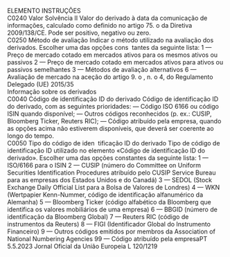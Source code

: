  
ELEMENTO  INSTRUÇÕES  
C0240  Valor Solvência II  Valor do derivado à data da comunicação de informações, calculado como definido no 
artigo 75.  o da Diretiva 2009/138/CE. Pode ser positivo, negativo ou zero.  
C0250  Método de avaliação  Indicar o método utilizado na avaliação dos derivados. Escolher uma das opções cons ­
tantes da seguinte lista: 
1 — Preço de mercado cotado em mercados ativos para os mesmos ativos ou passivos 
2 — Preço de mercado cotado em mercados ativos para ativos ou passivos semelhantes 
3 — Métodos de avaliação alternativos 
6 — Avaliação de mercado na aceção do artigo 9.  o , n.  o 4, do Regulamento Delegado 
(UE) 2015/35  
Informação sobre os derivados  
C0040  Código de identificação 
ID do derivado  Código de identificação ID do derivado, com as seguintes prioridades: 
— Código ISO 6166 ou código ISIN quando disponível; 
— Outros códigos reconhecidos (p. ex.: CUSIP, Bloomberg Ticker, Reuters RIC); 
— Código atribuído pela empresa, quando as opções acima não estiverem disponíveis, que 
deverá ser coerente ao longo do tempo.  
C0050  Tipo do código de iden ­
tificação ID do derivado  Tipo de código de identificação ID utilizado no elemento «Código de identificação ID do 
derivado». Escolher uma das opções constantes da seguinte lista: 
1 — ISO/6166 para o ISIN 
2 — CUSIP (número do Committee on Uniform Securities Identification Procedures atribuído 
pelo CUSIP Service Bureau para as empresas dos Estados Unidos e do Canadá) 
3 — SEDOL (Stock Exchange Daily Official List para a Bolsa de Valores de Londres) 
4 — WKN (Wertpapier Kenn-Nummer, código de identificação alfanumérico da Alemanha) 
5 — Bloomberg Ticker (código alfabético da Bloomberg que identifica os valores mobiliários 
de uma empresa) 
6 — BBGID (número de identificação da Bloomberg Global) 
7 — Reuters RIC (código de instrumentos da Reuters) 
8 — FIGI (Identificador Global do Instrumento Financeiro) 
9 — Outros códigos emitidos por membros da Association of National Numbering Agencies 
99 — Código atribuído pela empresaPT  5.5.2023 Jornal Oficial da União Europeia L 120/1219